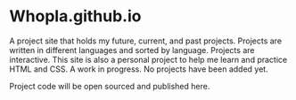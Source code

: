# Whopla.github.io

A project site that holds my future, current, and past projects. 
Projects are written in different languages and sorted by language. Projects are interactive. 
This site is also a personal project to help me learn and practice HTML and CSS. 
A work in progress. No projects have been added yet.

Project code will be open sourced and published here.

